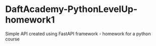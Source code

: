 # DaftAcademy-PythonLevelUp-homework1
Simple API created using FastAPI framework - homework for a python course
